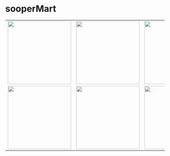 # sooperMart

<table>
  <tr>
    <td><img src="https://github.com/user-attachments/assets/d7f24d83-f0d2-4057-8dcc-530559125010" width="200"></td>
    <td><img src="https://github.com/user-attachments/assets/e7275def-efdf-42a6-a018-f31729cc7027" width="200"></td>
    <td><img src="https://github.com/user-attachments/assets/bb603991-2569-4fe4-a553-bbe362fd40ee" width="200"></td>
    <td><img src="https://github.com/user-attachments/assets/5c844063-1ab2-4d78-b15a-8b5979aa1f4e" width="200"></td>
  </tr>
  <tr>
    <td><img src="https://github.com/user-attachments/assets/63a65db8-e360-4907-92af-103f1e3e40f0" width="200"></td>
    <td><img src="https://github.com/user-attachments/assets/3105d962-4ea4-43da-a6bb-3e0b69113536" width="200"></td>
    <td><img src="https://github.com/user-attachments/assets/83dc2a5c-da9b-48b3-84c5-a31ba62fcf51" width="200"></td>
    <td><img src="https://github.com/user-attachments/assets/2cc7128e-4386-43a9-bfaf-b7a57954fb67" width="200"></td>
  </tr>
</table>
